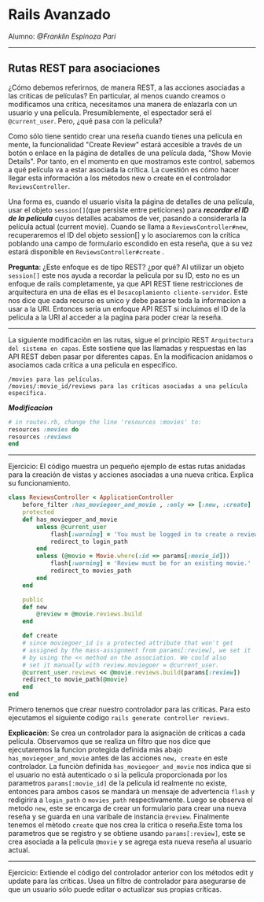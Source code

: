 # Rails Avanzado
Alumno: *@Franklin Espinoza Pari*
- - -
## Rutas REST para asociaciones
¿Cómo debemos referirnos, de manera REST, a las acciones asociadas a las críticas de películas? En particular, al menos cuando creamos o modificamos una crítica, necesitamos una manera de enlazarla con un usuario y una película. Presumiblemente, el espectador será el `@current_user`. Pero, ¿qué pasa con la película?

Como sólo tiene sentido crear una reseña cuando tienes una película en mente, la funcionalidad "Create Review" estará accesible a través de un botón o enlace en la página de detalles de una película dada, "Show Movie Details". Por tanto, en el momento en que mostramos este control, sabemos a qué película va a estar asociada la crítica. La cuestión es cómo hacer llegar esta información a los métodos new o create en el controlador `ReviewsController`.

Una forma es, cuando el usuario visita la página de detalles de una película, usar el objeto `session[]`(que persiste entre peticiones) para ***recordar el ID de la película*** cuyos detalles acabamos de ver, pasando a considerarla la película actual (current movie). Cuando se llama a `ReviewsController#new`, recuperaremos el ID del objeto session[] y lo asociaremos con la crítica poblando una campo de formulario escondido en esta reseña, que a su vez estará disponible en `ReviewsController#create` .

**Pregunta**: ¿Este enfoque es de tipo REST? ¿por qué?
Al utilizar un objeto `session[]` este nos ayuda a recordar la pelicula por su ID, esto no es un enfoque de rails completamente, ya que API REST tiene restricciones de arquitectura en una de ellas es el `Desacoplamiento cliente-servidor`. Este nos dice que cada recurso es unico y debe pasarse toda la informacion a usar a la URI. Entonces seria un enfoque API REST si incluimos el ID de la pelicula a la URI al acceder a la pagina para poder crear la reseña.
- - -
La siguiente modificaciòn en las rutas, sigue el principio REST `Arquitectura del sistema en capas`. Este sostiene que las llamadas y respuestas en las API REST deben pasar por diferentes capas. En la modificacion anidamos o asociamos cada critica a una pelicula en especifico. 
```
/movies para las películas.
/movies/:movie_id/reviews para las críticas asociadas a una película específica.
```
***Modificacion*** 
```ruby
# in routes.rb, change the line 'resources :movies' to:
resources :movies do
resources :reviews
end
```
- - -
Ejercicio: El código muestra un pequeño ejemplo de estas rutas anidadas para la creación de vistas y acciones asociadas a una nueva crítica. Explica su funcionamiento.
```ruby
class ReviewsController < ApplicationController
    before_filter :has_moviegoer_and_movie , :only => [:new, :create]
    protected
    def has_moviegoer_and_movie
        unless @current_user
            flash[:warning] = 'You must be logged in to create a review.'
            redirect_to login_path
        end
        unless (@movie = Movie.where(:id => params[:movie_id]))
            flash[:warning] = 'Review must be for an existing movie.'
            redirect_to movies_path
        end
    end

    public
    def new
        @review = @movie.reviews.build
    end

    def create
    # since moviegoer_id is a protected attribute that won't get
    # assigned by the mass-assignment from params[:review], we set it
    # by using the << method on the association. We could also
    # set it manually with review.moviegoer = @current_user.
    @current_user.reviews << @movie.reviews.build(params[:review])
    redirect_to movie_path(@movie)
    end
end
```
Primero tenemos que crear nuestro controlador para las criticas. Para esto ejecutamos el siguiente codigo `rails generate controller reviews`.

**Explicaciòn**: Se crea un controlador para la asignaciòn de criticas a cada pelicula. Observamos que se realiza un filtro que nos dice que ejecutaremos la funcion protegida definida màs abajo `has_moviegoer_and_movie` antes de las acciones `new, create` en este controlador. La funciòn definida `has_moviegoer_and_movie` nos indica que si el usuario no està autenticado o si la pelicula proporcionada por los parametros `params[:movie_id]` de la pelicula id realmente no existe, entonces para ambos casos se mandarà un mensaje de advertencia `flash` y redigirira a `login_path` o `movies_path` respectivamente. Luego se observa el metodo `new`, este se encarga de crear un formulario para crear una nueva reseña y se guarda en una varibale de instancia `@review`. Finalmente tenemos el mètodo `create` que nos crea la critica o reseña.Este toma los parametros que se registro y se obtiene usando `params[:review]`, este se crea asociada a la pelicula `@movie` y se agrega esta nueva reseña al usuario actual.
- - -
Ejercicio: Extiende el código del controlador anterior con los métodos edit y update para las críticas. Usea un filtro de controlador para asegurarse de que un usuario sólo puede editar o actualizar sus propias críticas.

